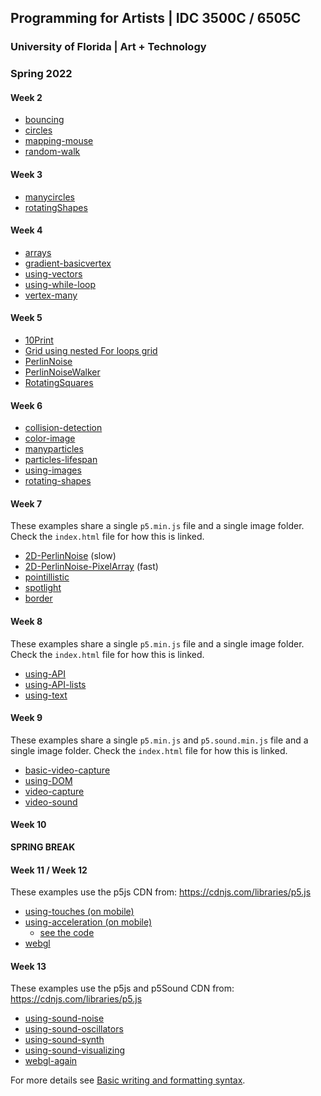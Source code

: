 ## Programming for Artists | IDC 3500C / 6505C

### University of Florida | Art + Technology
### Spring 2022


#### Week 2
- [bouncing](https://jeremymuller-ufl.github.io/Programming-for-Artists/Week2/bouncing)
- [circles](https://jeremymuller-ufl.github.io/Programming-for-Artists/Week2/circles)
- [mapping-mouse](https://jeremymuller-ufl.github.io/Programming-for-Artists/Week2/mapping-mouse)
- [random-walk](https://jeremymuller-ufl.github.io/Programming-for-Artists/Week2/random-walk)

#### Week 3
- [manycircles](https://jeremymuller-ufl.github.io/Programming-for-Artists/Week3/manycircles)
- [rotatingShapes](https://jeremymuller-ufl.github.io/Programming-for-Artists/Week3/rotatingShapes)

#### Week 4
- [arrays](https://jeremymuller-ufl.github.io/Programming-for-Artists/Week4/arrays)
- [gradient-basicvertex](https://jeremymuller-ufl.github.io/Programming-for-Artists/Week4/gradient-basicvertex)
- [using-vectors](https://jeremymuller-ufl.github.io/Programming-for-Artists/Week4/using-vectors)
- [using-while-loop](https://jeremymuller-ufl.github.io/Programming-for-Artists/Week4/using-while-loop)
- [vertex-many](https://jeremymuller-ufl.github.io/Programming-for-Artists/Week4/vertex-many)

#### Week 5
- [10Print](https://jeremymuller-ufl.github.io/Programming-for-Artists/Week5/10Print)
- [Grid using nested For loops grid](https://jeremymuller-ufl.github.io/Programming-for-Artists/Week5/grid-nestedforloops)
- [PerlinNoise](https://jeremymuller-ufl.github.io/Programming-for-Artists/Week5/PerlinNoise)
- [PerlinNoiseWalker](https://jeremymuller-ufl.github.io/Programming-for-Artists/Week5/PerlinNoiseWalker)
- [RotatingSquares](https://jeremymuller-ufl.github.io/Programming-for-Artists/Week5/RotatingSquares)

#### Week 6
- [collision-detection](https://jeremymuller-ufl.github.io/Programming-for-Artists/Week6/collision-detection)
- [color-image](https://jeremymuller-ufl.github.io/Programming-for-Artists/Week6/color-image)
- [manyparticles](https://jeremymuller-ufl.github.io/Programming-for-Artists/Week6/manyparticles)
- [particles-lifespan](https://jeremymuller-ufl.github.io/Programming-for-Artists/Week6/particles-lifespan)
- [using-images](https://jeremymuller-ufl.github.io/Programming-for-Artists/Week6/using-images)
- [rotating-shapes](https://jeremymuller-ufl.github.io/Programming-for-Artists/Week6/rotating-shapes)

#### Week 7
These examples share a single `p5.min.js` file and a single image folder. Check the `index.html` file for how this is linked.
- [2D-PerlinNoise](https://jeremymuller-ufl.github.io/Programming-for-Artists/Week7/2D-PerlinNoise) (slow)
- [2D-PerlinNoise-PixelArray](https://jeremymuller-ufl.github.io/Programming-for-Artists/Week7/2D-PerlinNoise-PixelArray) (fast)
- [pointillistic](https://jeremymuller-ufl.github.io/Programming-for-Artists/Week7/pointillistic)
- [spotlight](https://jeremymuller-ufl.github.io/Programming-for-Artists/Week7/spotlight)
- [border](https://jeremymuller-ufl.github.io/Programming-for-Artists/Week7/border)

#### Week 8
These examples share a single `p5.min.js` file and a single image folder. Check the `index.html` file for how this is linked.
- [using-API](https://jeremymuller-ufl.github.io/Programming-for-Artists/Week8/using-API)
- [using-API-lists](https://jeremymuller-ufl.github.io/Programming-for-Artists/Week8/using-API-lists)
- [using-text](https://jeremymuller-ufl.github.io/Programming-for-Artists/Week8/using-text)

#### Week 9
These examples share a single `p5.min.js` and `p5.sound.min.js` file and a single image folder. Check the `index.html` file for how this is linked.
- [basic-video-capture](https://jeremymuller-ufl.github.io/Programming-for-Artists/Week9/basic-video-capture)
- [using-DOM](https://jeremymuller-ufl.github.io/Programming-for-Artists/Week9/using-DOM)
- [video-capture](https://jeremymuller-ufl.github.io/Programming-for-Artists/Week9/video-capture)
- [video-sound](https://jeremymuller-ufl.github.io/Programming-for-Artists/Week9/video-sound)

#### Week 10
**SPRING BREAK**

#### Week 11 / Week 12
These examples use the p5js CDN from: https://cdnjs.com/libraries/p5.js
- [using-touches (on mobile)](https://jeremymuller-ufl.github.io/Programming-for-Artists/Week11-12/using-touches)
- [using-acceleration (on mobile)](https://neat-sulfuric-accelerator.glitch.me/)
  - [see the code](https://glitch.com/edit/#!/neat-sulfuric-accelerator)  
- [webgl](https://jeremymuller-ufl.github.io/Programming-for-Artists/Week11-12/webgl)

#### Week 13
These examples use the p5js and p5Sound CDN from: https://cdnjs.com/libraries/p5.js
- [using-sound-noise](https://jeremymuller-ufl.github.io/Programming-for-Artists/Week13/using-sound-noise)
- [using-sound-oscillators](https://jeremymuller-ufl.github.io/Programming-for-Artists/Week13/using-sound-oscillators)
- [using-sound-synth](https://jeremymuller-ufl.github.io/Programming-for-Artists/Week13/using-sound-synth)
- [using-sound-visualizing](https://jeremymuller-ufl.github.io/Programming-for-Artists/Week13/using-sound-visualizing)
- [webgl-again](https://jeremymuller-ufl.github.io/Programming-for-Artists/Week13/webgl-again)


For more details see [Basic writing and formatting syntax](https://docs.github.com/en/github/writing-on-github/getting-started-with-writing-and-formatting-on-github/basic-writing-and-formatting-syntax).
